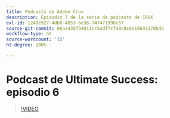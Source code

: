 ```yaml
---
title: Podcasts de Adobe Crux
description: Episodio 7 de la serie de podcasts de CRUX
exl-id: 1240e927-4db0-4053-be36-747471998c67
source-git-commit: 06aa435f34911cc5adf7cf40c8c8e15693178bda
workflow-type: ht
source-wordcount: '15'
ht-degree: 100%

---
```


# Podcast de Ultimate Success: episodio 6

>[!VIDEO](https://video.tv.adobe.com/v/3429332?quality=12learn=on)
